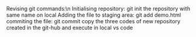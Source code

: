 Revising git commands:\n
Initialising repository: git init the repository with same name on local
Adding the file to staging area: git add demo.html
commiting the file: git commit
copy the three codes of new repository created in the git-hub and execute in local vs code
